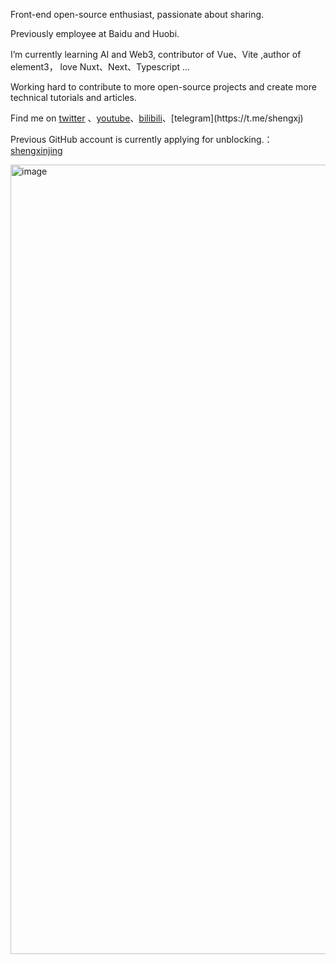 Front-end open-source enthusiast, passionate about sharing.

Previously employee at Baidu and Huobi.

I’m currently learning AI and Web3, contributor of Vue、Vite ,author of element3， love Nuxt、Next、Typescript ...

Working hard to contribute to more open-source projects and create more technical tutorials and articles.

Find me on
[twitter](https://x.com/shengxj1) 、[youtube](https://www.youtube.com/@shengxj)、[bilibili](https://space.bilibili.com/26995758?)、[telegram](https://t.me/shengxj)

Previous GitHub account is currently applying for unblocking.： [shengxinjing](https://github.com/shengxinjing)

<img width="1263" alt="image" src="https://github.com/user-attachments/assets/d54e986c-990e-4ceb-b341-f00c78db6a19">

<!--
**shengxj1/shengxj1** is a ✨ _special_ ✨ repository because its `README.md` (this file) appears on your GitHub profile.

Here are some ideas to get you started:

- 🔭 I’m currently working on ...
- 🌱 I’m currently learning ...
- 👯 I’m looking to collaborate on ...
- 🤔 I’m looking for help with ...
- 💬 Ask me about ...
- 📫 How to reach me: ...
- 😄 Pronouns: ...
- ⚡ Fun fact: ...
-->
